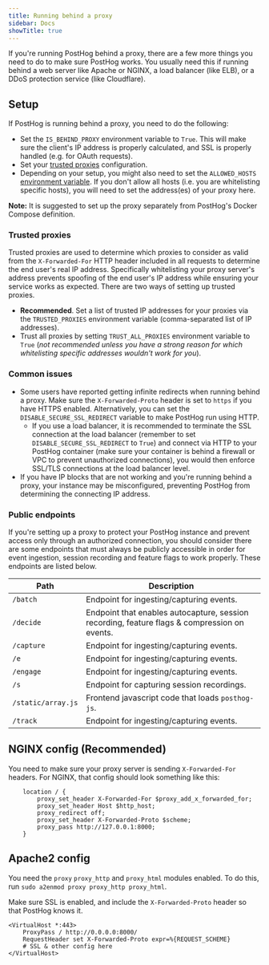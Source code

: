 ```yaml
---
title: Running behind a proxy
sidebar: Docs
showTitle: true
---
```


If you're running PostHog behind a proxy, there are a few more things you need to do to make sure PostHog works. You usually need this if running behind a web server like Apache or NGINX, a load balancer (like ELB), or a DDoS protection service (like Cloudflare).

## Setup

If PostHog is running behind a proxy, you need to do the following:

-   Set the `IS_BEHIND_PROXY` environment variable to `True`. This will make sure the client's IP address is properly calculated, and SSL is properly handled (e.g. for OAuth requests).
-   Set your [trusted proxies](#trusted-proxies) configuration.
-   Depending on your setup, you might also need to set the `ALLOWED_HOSTS` [environment variable](/docs/self-host/configure/environment-variables). If you don't allow all hosts (i.e. you are whitelisting specific hosts), you will need to set the address(es) of your proxy here.

<div class='note-block'><b>Note:</b> It is suggested to set up the proxy separately from PostHog's Docker Compose definition.</div>

### Trusted proxies

Trusted proxies are used to determine which proxies to consider as valid from the `X-Forwarded-For` HTTP header included in all requests to determine the end user's real IP address. Specifically whitelisting your proxy server's address prevents spoofing of the end user's IP address while ensuring your service works as expected. There are two ways of setting up trusted proxies.

-   **Recommended**. Set a list of trusted IP addresses for your proxies via the `TRUSTED_PROXIES` environment variable (comma-separated list of IP addresses).
-   Trust all proxies by setting `TRUST_ALL_PROXIES` environment variable to `True` (_not recommended unless you have a strong reason for which whitelisting specific addresses wouldn't work for you_).

### Common issues

-   Some users have reported getting infinite redirects when running behind a proxy. Make sure the `X-Forwarded-Proto` header is set to `https` if you have HTTPS enabled. Alternatively, you can set the `DISABLE_SECURE_SSL_REDIRECT` variable to make PostHog run using HTTP.
    -   If you use a load balancer, it is recommended to terminate the SSL connection at the load balancer (remember to set `DISABLE_SECURE_SSL_REDIRECT` to `True`) and connect via HTTP to your PostHog container (make sure your container is behind a firewall or VPC to prevent unauthorized connections), you would then enforce SSL/TLS connections at the load balancer level.
-   If you have IP blocks that are not working and you're running behind a proxy, your instance may be misconfigured, preventing PostHog from determining the connecting IP address.

### Public endpoints

If you're setting up a proxy to protect your PostHog instance and prevent access only through an authorized connection, you should consider there are some endpoints that must always be publicly accessible in order for event ingestion, session recording and feature flags to work properly. These endpoints are listed below.

| Path               | Description                                                                                  |
| ------------------ | -------------------------------------------------------------------------------------------- |
| `/batch`           | Endpoint for ingesting/capturing events.                                                     |
| `/decide`          | Endpoint that enables autocapture, session recording, feature flags & compression on events. |
| `/capture`         | Endpoint for ingesting/capturing events.                                                     |
| `/e`               | Endpoint for ingesting/capturing events.                                                     |
| `/engage`          | Endpoint for ingesting/capturing events.                                                     |
| `/s`               | Endpoint for capturing session recordings.                                                   |
| `/static/array.js` | Frontend javascript code that loads `posthog-js`.                                            |
| `/track`           | Endpoint for ingesting/capturing events.                                                     |

## NGINX config (Recommended)

You need to make sure your proxy server is sending `X-Forwarded-For` headers. For NGINX, that config should look something like this:

```nginx
    location / {
        proxy_set_header X-Forwarded-For $proxy_add_x_forwarded_for;
        proxy_set_header Host $http_host;
        proxy_redirect off;
        proxy_set_header X-Forwarded-Proto $scheme;
        proxy_pass http://127.0.0.1:8000;
    }
```

## Apache2 config

You need the `proxy` `proxy_http` and `proxy_html` modules enabled.
To do this, run `sudo a2enmod proxy proxy_http proxy_html`.

Make sure SSL is enabled, and include the `X-Forwarded-Proto` header so that PostHog knows it.

```apacheconf
<VirtualHost *:443>
    ProxyPass / http://0.0.0.0:8000/
    RequestHeader set X-Forwarded-Proto expr=%{REQUEST_SCHEME}
    # SSL & other config here
</VirtualHost>
```
